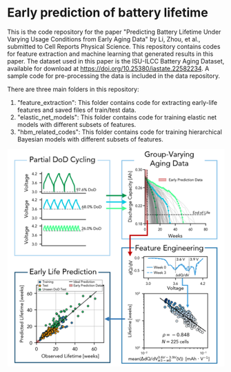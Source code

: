 # Early prediction of battery lifetime
This is the code repository for the paper "Predicting Battery Lifetime Under Varying Usage Conditions from Early Aging Data" by Li, Zhou, et al., submitted to Cell Reports Physical Science. This repository contains codes for feature extraction and machine learning that generated results in this paper. 
The dataset used in this paper is the ISU-ILCC Battery Aging Dataset, available for download at https://doi.org/10.25380/iastate.22582234. A sample code for pre-processing the data is included in the data repository.

There are three main folders in this repository:
1. "feature_extraction": This folder contains code for extracting early-life features and saved files of train/test data.
2. "elastic_net_models": This folder contains code for training elastic net models with different subsets of features.
3. "hbm_related_codes": This folder contains code for training hierarchical Bayesian models with different subsets of features.


![Graphical Abstract of the paper](Graphic_abstract.png)
